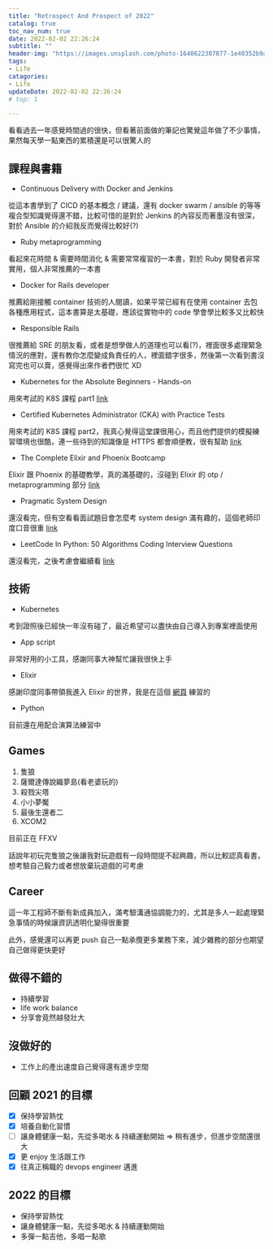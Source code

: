 ```yaml
---
title: "Retrospect And Prospect of 2022"
catalog: true
toc_nav_num: true
date: 2022-02-02 22:26:24
subtitle: ""
header-img: "https://images.unsplash.com/photo-1640622307877-1e40352b9a48?ixlib=rb-1.2.1&ixid=MnwxMjA3fDF8MHxwaG90by1wYWdlfHx8fGVufDB8fHx8&auto=format&fit=crop&w=1470&q=80"
tags:
- Life
catagories:
- Life
updateDate: 2022-02-02 22:26:24
# top: 1

---
```


看看過去一年感覺時間過的很快，但看著前面做的筆記也驚覺這年做了不少事情，果然每天學一點東西的累積還是可以很驚人的

## 課程與書籍

- Continuous Delivery with Docker and Jenkins

從這本書學到了 CICD 的基本概念 / 建議，還有 docker swarm / ansible 的等等複合型知識覺得還不錯，比較可惜的是對於 Jenkins 的內容反而著墨沒有很深，對於 Ansible 的介紹我反而覺得比較好(?)

- Ruby metaprogramming

看起來花時間 & 需要時間消化 & 需要常常複習的一本書，對於 Ruby 開發者非常實用，個人非常推薦的一本書

- Docker for Rails developer

推薦給剛接觸 container 技術的人閱讀，如果平常已經有在使用 container 去包各種應用程式，這本書算是太基礎，應該從實物中的 code 學會學比較多又比較快

- Responsible Rails

很推薦給 SRE 的朋友看，或者是想學做人的道理也可以看(?)，裡面很多處理緊急情況的應對，還有教你怎麼變成負責任的人，裡面錯字很多，然後第一次看到書沒寫完也可以賣，感覺得出來作者們很忙 XD

- Kubernetes for the Absolute Beginners - Hands-on

用來考試的 K8S 課程 part1 [link](https://www.udemy.com/course/learn-kubernetes/)

- Certified Kubernetes Administrator (CKA) with Practice Tests

用來考試的 K8S 課程 part2，我真心覺得這堂課很用心，而且他們提供的模擬練習環境也很酷，連一些待到的知識像是 HTTPS 都會順便教，很有幫助 [link](https://www.udemy.com/course/certified-kubernetes-administrator-with-practice-tests/)

- The Complete Elixir and Phoenix Bootcamp

Elixir 跟 Phoenix 的基礎教學，真的滿基礎的，沒碰到 Elixir 的 otp / metaprogramming 部分 [link](https://www.udemy.com/course/the-complete-elixir-and-phoenix-bootcamp-and-tutorial/learn/lecture/5427948?start=15#overview)

- Pragmatic System Design

還沒看完，但有空看看面試題目會怎麼考 system design 滿有趣的，這個老師印度口音很重 [link](https://www.udemy.com/course/pragmatic-system-design/learn/lecture/26381368?start=0#overview)

- LeetCode In Python: 50 Algorithms Coding Interview Questions

還沒看完，之後考慮會繼續看 [link](https://www.udemy.com/course/leetcode-in-python-50-algorithms-coding-interview-questions/learn/lecture/17338720?start=15#overview)


## 技術

- Kubernetes

考到證照後已經快一年沒有碰了，最近希望可以盡快由自己導入到專案裡面使用

- App script

非常好用的小工具，感謝同事大神幫忙讓我很快上手

- Elixir

感謝印度同事帶領我進入 Elixir 的世界，我是在這個 [網頁](https://exercism.org/) 練習的

- Python

目前還在用配合演算法練習中

## Games

1. 隻狼
2. 薩爾達傳說織夢島(看老婆玩的)
3. 殺戮尖塔
4. 小小夢魘
5. 最後生還者二
6. XCOM2

目前正在 FFXV

話說年初玩完隻狼之後讓我對玩遊戲有一段時間提不起興趣，所以比較認真看書，想考驗自己毅力或者想放棄玩遊戲的可考慮

## Career

這一年工程師不斷有新成員加入，滿考驗溝通協調能力的，尤其是多人一起處理緊急事情的時候讓資訊透明化變得很重要

此外，感覺還可以再更 push 自己一點承攬更多業務下來，減少雜務的部分也期望自己做得更快更好

## 做得不錯的

- 持續學習
- life work balance
- 分享會竟然越發壯大

## 沒做好的

- 工作上的產出速度自己覺得還有進步空間

## 回顧 2021 的目標

- [x] 保持學習熱忱
- [x] 培養自動化習慣
- [ ] 讓身體健康一點，先從多喝水 & 持續運動開始 => 稍有進步，但進步空間還很大
- [x] 更 enjoy 生活跟工作
- [x] 往真正稱職的 devops engineer 邁進

## 2022 的目標

- 保持學習熱忱
- 讓身體健康一點，先從多喝水 & 持續運動開始
- 多彈一點吉他，多唱一點歌
